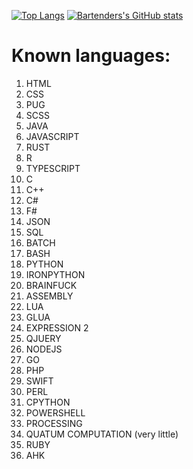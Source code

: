 [![Top Langs](https://github-readme-stats.vercel.app/api/top-langs/?username=BartenderWinery&count_private=true&theme=calm&cache_seconds=7288)](https://github.com/BartenderWinery)
[![Bartenders's GitHub stats](https://github-readme-stats.vercel.app/api?username=BartenderWinery&count_private=true&show_icons=true&theme=calm&cache_seconds=7200)](https://github.com/BartenderWinery)
# Known languages:
1. HTML
2. CSS
3. PUG
4. SCSS
5. JAVA
6. JAVASCRIPT
7. RUST
8. R
9. TYPESCRIPT
10. C
11. C++
12. C#
13. F#
14. JSON
15. SQL
16. BATCH
17. BASH
18. PYTHON
19. IRONPYTHON
20. BRAINFUCK
21. ASSEMBLY
22. LUA
23. GLUA
24. EXPRESSION 2
25. QJUERY
26. NODEJS
27. GO
28. PHP
29. SWIFT
30. PERL
31. CPYTHON
32. POWERSHELL
33. PROCESSING
34. QUATUM COMPUTATION (very little)
35. RUBY
36. AHK

